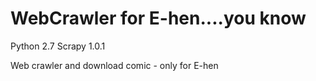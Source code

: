 # WebCrawler for E-hen....you know

Python 2.7
Scrapy 1.0.1

Web crawler and download comic - only for E-hen

